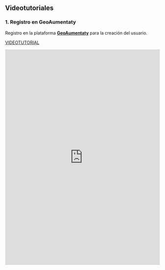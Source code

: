 ## Videotutoriales

### 1\. Registro en GeoAumentaty

Registro en la plataforma **[GeoAumentaty](http://geo.aumentaty.com/info/)** para la creación del usuario.

[VIDEOTUTORIAL](https://moodle.catedu.es/pluginfile.php/5142/mod_book/chapter/28/Registro%20Geoaumentaty.mp4)

<iframe src="https://moodle.catedu.es/pluginfile.php/5142/mod_book/chapter/28/Registro%20Geoaumentaty.mp4" frameborder="0" width="100%" height="700" allowfullscreen="true" mozallowfullscreen="true" webkitallowfullscreen="true"></iframe>